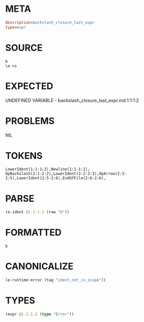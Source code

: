 # META
~~~ini
description=backslash_closure_last_expr
type=expr
~~~
# SOURCE
~~~roc
b
\e->s
~~~
# EXPECTED
UNDEFINED VARIABLE - backslash_closure_last_expr.md:1:1:1:2
# PROBLEMS
NIL
# TOKENS
~~~zig
LowerIdent(1:1-1:2),Newline(1:1-1:1),
OpBackslash(2:1-2:2),LowerIdent(2:2-2:3),OpArrow(2:3-2:5),LowerIdent(2:5-2:6),EndOfFile(2:6-2:6),
~~~
# PARSE
~~~clojure
(e-ident @1.1-1.2 (raw "b"))
~~~
# FORMATTED
~~~roc
b
~~~
# CANONICALIZE
~~~clojure
(e-runtime-error (tag "ident_not_in_scope"))
~~~
# TYPES
~~~clojure
(expr @1.1-1.2 (type "Error"))
~~~
